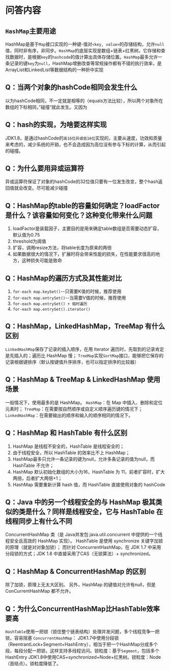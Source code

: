 # 问答内容

## `HashMap`主要用途

HashMap是基于`Map`接口实现的一种键-值对`<key, value>`的存储结构，允许`null`值，同时非有序，非同步。`HashMap`的底层实现是数组+链表+红黑树。它存储和查找数据时，是根据`key`的`hashcode`的值计算出具体存储位置。`HashMap`最多允许一条记录的键`key`为`null`，HashMap增删改查等常规操作都有不错的执行效率，是ArrayList和LinkedList等数据结构的一种折中实现

## Q：当两个对象的hashCode相同会发生什么

以为hashCode相同，不一定就是相等的（equals方法比较），所以两个对象所在数组的下标相同，”碰撞“就此发生。又因为

## Q：hash的实现，为啥要这样实现

JDK1.8，是通过hashCode的`高16位异或低16位`实现的，主要从速度，功效和质量来考虑的，减少系统的开销，也不会造成因为高位没有参与下标的计算，从而引起的碰撞。

## Q：为什么要用异或运算符

异或运算符保证了对象的hashCode的32位值只要有一位发生改变，整个hash返回值就会改变。尽可能减少碰撞

## Q：HashMap的table的容量如何确定？loadFactor是什么？该容量如何变化？这种变化带来什么问题

1. loadFactor是装载因子，主要目的是用来确定table数组是否需要动态扩容，默认值为0.75
2. threshold为阈值
3. 扩容，调用resize方法，将table长度为原来的两倍
4. 如果数据很大的情况下，扩展时将会带来性能的损失，在性能要求很高的地方，这种损失可能是致命

## Q：HashMap的遍历方式及其性能对比

1. `for-each map.keySet()`--只需要K值的时候，推荐使用
2. `for-each map.entrySet()`--当需要V值的时候，推荐使用
3. `for-each map.entrySet() + 临时遍历`
4. `for-each map.entrySet().iterator()`

## Q：HashMap，LinkedHashMap，TreeMap 有什么区别

`LinkedHashMap`保存了记录的插入顺序，在用 Iterator 遍历时，先取到的记录肯定是先插入的；遍历比 HashMap 慢；
`TreeMap`实现`SortMap`接口，能够把它保存的记录根据键排序（默认按键值升序排序，也可以指定排序的比较器）

## Q：HashMap & TreeMap & LinkedHashMap 使用场景

一般情况下，使用最多的是 HashMap。
`HashMap`：在 Map 中插入、删除和定位元素时；
`TreeMap`：在需要按自然顺序或自定义顺序遍历键的情况下；
`LinkedHashMap`：在需要输出的顺序和输入的顺序相同的情况下。

## Q：HashMap 和 HashTable 有什么区别

1. HashMap 是线程不安全的，HashTable 是线程安全的；
2. 由于线程安全，所以 HashTable 的效率比不上 HashMap；
3. HashMap最多只允许一条记录的键为null，允许多条记录的值为null，而 HashTable 不允许；
4. HashMap 默认初始化数组的大小为16，HashTable 为 11，前者扩容时，扩大两倍，后者扩大两倍+1；
5. HashMap 需要重新计算 hash 值，而 HashTable 直接使用对象的 hashCode

## Q：Java 中的另一个线程安全的与 HashMap 极其类似的类是什么？同样是线程安全，它与 HashTable 在线程同步上有什么不同

ConcurrentHashMap 类（是 Java并发包 java.util.concurrent 中提供的一个线程安全且高效的 HashMap 实现）。
HashTable 是使用 synchronize 关键字加锁的原理（就是对对象加锁）；
而针对 ConcurrentHashMap，在 JDK 1.7 中采用 分段锁的方式；JDK 1.8 中直接采用了CAS（无锁算法）+ synchronized。

## Q：HashMap & ConcurrentHashMap 的区别

除了加锁，原理上无太大区别。
另外，HashMap 的键值对允许有null，但是ConCurrentHashMap 都不允许。

## Q：为什么ConcurrentHashMap比HashTable效率要高

`HashTable`使用一把锁（锁住整个链表结构）处理并发问题，多个线程竞争一把锁，容易阻塞
`ConcurrentHashMap`：
JDK1.7中使用分段锁（ReentrantLock+Segment+HashEntry），相当于把一个HashMap分成多个段，每段分配一把锁，这样支持多线程访问。锁粒度：基于`Segment`，包括多个HashEntry
JDK1.8中使用CAS+synchronized+Node+红黑树。锁粒度：Node（首结点）。锁粒度降低了。

